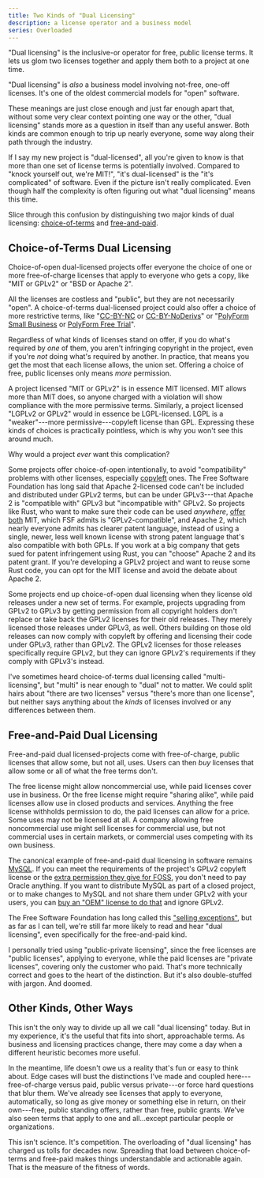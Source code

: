 ```yaml
---
title: Two Kinds of "Dual Licensing"
description: a license operator and a business model
series: Overloaded
---
```


"Dual licensing" is the inclusive-or operator for free, public license terms.  It lets us glom two licenses together and apply them both to a project at one time.

"Dual licensing" is _also_ a business model involving not-free, one-off licenses.  It's one of the oldest commercial models for "open" software.

These meanings are just close enough and just far enough apart that, without some very clear context pointing one way or the other, "dual licensing" stands more as a question in itself than any useful answer.  Both kinds are common enough to trip up nearly everyone, some way along their path through the industry.

If I say my new project is "dual-licensed", all you're given to know is that more than one set of license terms is potentially involved.  Compared to "knock yourself out, we're MIT!", "it's dual-licensed" is the "it's complicated" of software.  Even if the picture isn't really complicated.  Even though half the complexity is often figuring out what "dual licensing" means this time.

Slice through this confusion by distinguishing two major kinds of dual licensing:  [choice-of-terms](#choice-of-terms) and [free-and-paid](#free-and-paid).

<h2 id="choice-of-terms">Choice-of-Terms Dual Licensing</h2>

Choice-of-open dual-licensed projects offer everyone the choice of one or more free-of-charge licenses that apply to everyone who gets a copy, like "MIT or GPLv2" or "BSD or Apache 2".

All the licenses are costless and "public", but they are not necessarily "open".  A choice-of-terms dual-licensed project could also offer a choice of more restrictive terms, like "[CC-BY-NC](https://creativecommons.org/licenses/by-nc/3.0/) or [CC-BY-NoDerivs](https://creativecommons.org/licenses/by-nd/3.0/)" or "[PolyForm Small Business](https://polyformproject.org/licenses/small-business/1.0.0) or [PolyForm Free Trial](https://polyformproject.org/licenses/free-trial/1.0.0)".

Regardless of what kinds of licenses stand on offer, if you do what's required by _one_ of them, you aren't infringing copyright in the project, even if you're _not_ doing what's required by another.  In practice, that means you get the most that each license allows, the union set.  Offering a choice of free, public licenses only means _more_ permission.

A project licensed "MIT or GPLv2" is in essence MIT licensed.  MIT allows more than MIT does, so anyone charged with a violation will show compliance with the more permissive terms.  Similarly, a project licensed "LGPLv2 or GPLv2" would in essence be LGPL-licensed.  LGPL is a "weaker"---more permissive---copyleft license than GPL.  Expressing these kinds of choices is practically pointless, which is why you won't see this around much.

Why would a project _ever_ want this complication?

Some projects offer choice-of-open intentionally, to avoid "compatibility" problems with other licenses, especially [copyleft](https://blueoakcouncil.org/copyleft) ones.  The Free Software Foundation has long said that Apache 2-licensed code can't be included and distributed under GPLv2 terms, but can be under GPLv3---that Apache 2 is "compatible with" GPLv3 but "incompatible with" GPLv2.  So projects like Rust, who want to make sure their code can be used _anywhere_, [offer both](https://github.com/rust-lang/rust/blob/master/COPYRIGHT) MIT, which FSF admits is "GPLv2-compatible", and Apache 2, which nearly everyone admits has clearer patent language, instead of using a single, newer, less well known license with strong patent language that's also compatible with both GPLs.  If you work at a big company that gets sued for patent infringement using Rust, you can "choose" Apache 2 and its patent grant.  If you're developing a GPLv2 project and want to reuse some Rust code, you can opt for the MIT license and avoid the debate about Apache 2.

Some projects end up choice-of-open dual licensing when they license old releases under a new set of terms.  For example, projects upgrading from GPLv2 to GPLv3 by getting permission from all copyright holders don't replace or take back the GPLv2 licenses for their old releases.  They merely licensed those releases under GPLv3, as well.  Others building on those old releases can now comply with copyleft by offering and licensing their code under GPLv3, rather than GPLv2.  The GPLv2 licenses for those releases specifically require GPLv2, but they can ignore GPLv2's requirements if they comply with GPLv3's instead.

I've sometimes heard choice-of-terms dual licensing called "multi-licensing", but "multi" is near enough to "dual" not to matter.  We could split hairs about "there are two licenses" versus "there's more than one license", but neither says anything about the _kinds_ of licenses involved or any differences between them.

<h2 id="free-and-paid">Free-and-Paid Dual Licensing</h2>

Free-and-paid dual licensed-projects come with free-of-charge, public licenses that allow some, but not all, uses.  Users can then _buy_ licenses that allow some or all of what the free terms don't.

The free license might allow noncommercial use, while paid licenses cover use in business.  Or the free license might require "sharing alike", while paid licenses allow use in closed products and services.  Anything the free license withholds permission to do, the paid licenses can allow for a price.  Some uses may not be licensed at all.  A company allowing free noncommercial use might sell licenses for commercial use, but not commercial uses in certain markets, or commercial uses competing with its own business.

The canonical example of free-and-paid dual licensing in software remains [MySQL](https://www.mysql.com/).  If you can meet the requirements of the project's GPLv2 copyleft license or the [extra permission they give for FOSS](https://oss.oracle.com/licenses/universal-foss-exception/), you don't need to pay Oracle anything.  If you want to distribute MySQL as part of a closed project, or to make changes to MySQL and not share them under GPLv2 with your users, you can [buy an "OEM" license to do that](https://www.mysql.com/about/legal/licensing/oem/) and ignore GPLv2.

The Free Software Foundation has long called this ["selling exceptions"](https://www.fsf.org/blogs/rms/selling-exceptions), but as far as I can tell, we're still far more likely to read and hear "dual licensing", even specifically for the free-and-paid kind.

I personally tried using "public-private licensing", since the free licenses are "public licenses", applying to everyone, while the paid licenses are "private licenses", covering only the customer who paid.  That's more technically correct and goes to the heart of the distinction.  But it's also double-stuffed with jargon.  And doomed.

## Other Kinds, Other Ways

This isn't the only way to divide up all we call "dual licensing" today.  But in my experience, it's the useful that fits into short, approachable terms.  As business and licensing practices change, there may come a day when a different heuristic becomes more useful.

In the meantime, life doesn't owe us a reality that's fun or easy to think about.  Edge cases will bust the distinctions I've made and coupled here---free-of-charge versus paid, public versus private---or force hard questions that blur them.  We've already see licenses that apply to everyone, automatically, so long as give money or something else in return, on their own---free, public standing offers, rather than free, public grants.  We've also seen terms that apply to one and all...except particular people or organizations.

This isn't science.  It's competition.  The overloading of "dual licensing" has charged us tolls for decades now.  Spreading that load between choice-of-terms and free-paid makes things understandable and actionable again.  That is the measure of the fitness of words.
